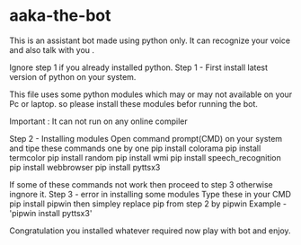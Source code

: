 # aaka-the-bot
This is an assistant bot made using python only. It can recognize your voice and also talk with you .

Ignore step 1  if you already installed python.
Step 1 - First install latest version of python on your system.

This file uses some python modules which may or may not available on your Pc or laptop.
so please install these modules befor running the bot.

Important : It can not run on any online compiler

Step 2 - Installing modules
Open command prompt(CMD) on your system and tipe these commands one by one
pip install colorama
pip install termcolor
pip install random
pip install wmi
pip install speech_recognition
pip install webbrowser
pip install pyttsx3

If some of these commands not work then proceed to step 3 otherwise ingnore it.
Step 3 - error in installing some modules
Type these in your CMD
pip install pipwin
then simpley replace pip from step 2 by pipwin 
Example - 'pipwin install pyttsx3'

Congratulation you installed whatever required now play with bot and enjoy.
